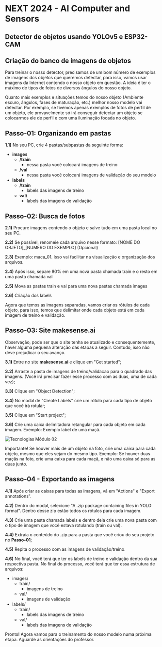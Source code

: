 # NEXT 2024 - AI Computer and Sensors

## Detector de objetos usando YOLOv5 e ESP32-CAM

## Criação do banco de imagens de objetos

Para treinar o nosso detector, precisamos de um bom número de exemplos de imagens dos objetos que queremos detectar, para isso, vamos usar imagens da Internet contendo o nosso objeto em questão. A ideia é ter o máximo de tipos de fotos de diversos ângulos do nosso objeto.

Quanto mais exemplos e situações temos do nosso objeto (Ambiente escuro, ângulos, fases de maturação, etc.) melhor nosso modelo vai detectar. Por exemplo, se tivemos apenas exemplos de fotos de perfil de um objeto, ele provavelmente só irá conseguir detectar um objeto se colocarmos ele de perfil e com uma iluminação focada no objeto.

## Passo-01: Organizando em pastas
**1.1)** No seu PC, crie 4 pastas/subpastas da seguinte forma:

- **images**
    - **/train**
        - nessa pasta você colocará imagens de treino
    - **/val**
        - nessa pasta você colocará imagens de validação do seu modelo
- **labels**
    - **/train**
        - labels das imagens de treino
    - **val/**
        - labels das imagens de validação

## Passo-02: Busca de fotos

**2.1)** Procure imagens contendo o objeto e salve tudo em uma pasta local no seu PC.

**2.2)** Se possível, renomeie cada arquivo nesse formato: [NOME DO OBJETO]_[NUMERO DO EXEMPLO] (Opcional)

**2.3)** Exemplo: maca_01. Isso vai facilitar na visualização e organização dos arquivos.

**2.4)** Após isso, separe 80% em uma nova pasta chamada train e o resto em uma pasta chamada val

**2.5)** Mova as pastas train e val para uma nova pastas chamada images

**2.6)** Criação dos labels

Agora que temos as imagens separadas, vamos criar os rótulos de cada objeto, para isso, temos que delimitar onde cada objeto está em cada imagem de treino e validação.

## Passo-03: Site makesense.ai

Observação, pode ser que o site tenha se atualizado e consequentemente, haver alguma pequena alteração das etapas a seguir. Contudo, isso não deve prejudicar o seu avanço.

**3.1)** Entre no site **makesense.ai** e clique em "Get started";

**3.2)** Arraste a pasta de imagens de treino/validacao para o quadrado das imagens. (Você irá precisar fazer esse processo com as duas, uma de cada vez);

**3.3)** Clique em "Object Detection";

**3.4)** No modal de "Create Labels" crie um rótulo para cada tipo de objeto que você irá rotular;

**3.5)** Clique em "Start project";

**3.6)** Crie uma caixa delimitadora retangular para cada objeto em cada imagem. Exemplo: Exemplo label de uma maçã.


<picture>
   <source media="(prefers-color-scheme: light)" srcset="https://github.com/agodoi/detectorObjetos/blob/main/assets/exemplo_maca.png">
   <img alt="Tecnologias Módulo 02" src="[YOUR-DEFAULT-IMAGE](https://github.com/agodoi/detectorObjetos/blob/main/assets/exemplo_maca.png)">
</picture>


Importante! Se houver mais de um objeto na foto, crie uma caixa para cada objeto, mesmo que eles sejam do mesmo tipo. Exemplo: Se houver duas maçãs na foto, crie uma caixa para cada maçã, e não uma caixa só para as duas junto.

## Passo-04 - Exportando as imagens

**4.1)** Após criar as caixas para todas as imagens, vá em "Actions" e "Export annotations".

**4.2)** Dentro do modal, selecione "A .zip package containing files in YOLO format". Dentro desse zip estão todos os rótulos para cada imagem.

**4.3)** Crie uma pasta chamada labels e dentro dela crie uma nova pasta com o tipo de imagem que você estava rotulando (train ou val).

**4.4)** Extraia o conteúdo do .zip para a pasta que você criou do seu projeto no **Passo-01**;

**4.5)** Repita o processo com as imagens de validação/treino. 

**4.6)** No final, você terá que ter os labels de treino e validação dentro da sua respectiva pasta. No final do processo, você terá que ter essa estrutura de arquivos:

- images/
  - train/
    - imagens de treino
  - val/
    - imagens de validação
- labels/
  - train/
    - labels das imagens de treino
  - val/
    - labels das imagens de validação

Pronto! Agora vamos para o treinamento do nosso modelo numa próxima etapa. Aguarde as orientações do professor.

